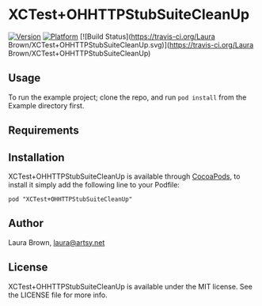 # XCTest+OHHTTPStubSuiteCleanUp

[![Version](http://cocoapod-badges.herokuapp.com/v/XCTest+OHHTTPStubSuiteCleanUp/badge.png)](http://cocoadocs.org/docsets/XCTest+OHHTTPStubSuiteCleanUp)
[![Platform](http://cocoapod-badges.herokuapp.com/p/XCTest+OHHTTPStubSuiteCleanUp/badge.png)](http://cocoadocs.org/docsets/XCTest+OHHTTPStubSuiteCleanUp)
[![Build Status](https://travis-ci.org/Laura Brown/XCTest+OHHTTPStubSuiteCleanUp.svg)](https://travis-ci.org/Laura Brown/XCTest+OHHTTPStubSuiteCleanUp)

## Usage

To run the example project; clone the repo, and run `pod install` from the Example directory first.

## Requirements

## Installation

XCTest+OHHTTPStubSuiteCleanUp is available through [CocoaPods](http://cocoapods.org), to install
it simply add the following line to your Podfile:

    pod "XCTest+OHHTTPStubSuiteCleanUp"

## Author

Laura Brown, laura@artsy.net

## License

XCTest+OHHTTPStubSuiteCleanUp is available under the MIT license. See the LICENSE file for more info.

